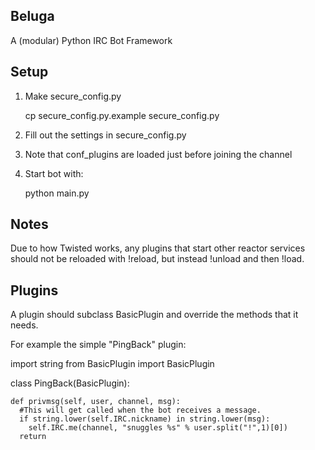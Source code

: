 Beluga
------
A (modular) Python IRC Bot Framework

Setup
-----
1. Make secure_config.py

    cp secure_config.py.example secure_config.py
1. Fill out the settings in secure_config.py
1. Note that conf_plugins are loaded just before joining the channel
1. Start bot with:

    python main.py
  
Notes
-----
Due to how Twisted works, any plugins that start other reactor services should not be reloaded with !reload, but instead !unload and then !load.

Plugins
-------
A plugin should subclass BasicPlugin and override the methods that it needs.
  
For example the simple "PingBack" plugin:

  import string
  from BasicPlugin import BasicPlugin

  class PingBack(BasicPlugin):
  
    def privmsg(self, user, channel, msg):
      #This will get called when the bot receives a message.
      if string.lower(self.IRC.nickname) in string.lower(msg):
        self.IRC.me(channel, "snuggles %s" % user.split("!",1)[0])
      return